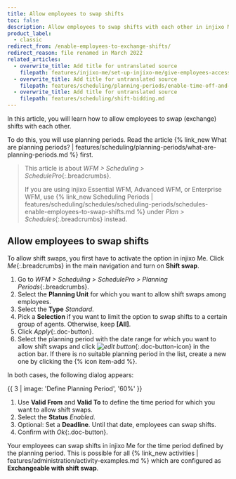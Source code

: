 ```yaml
---
title: Allow employees to swap shifts
toc: false
description: Allow employees to swap shifts with each other in injixo Me (SchedulePro).
product_label:
  - classic
redirect_from: /enable-employees-to-exchange-shifts/
redirect_reason: file renamed in March 2022
related_articles:
  - overwrite_title: Add title for untranslated source
    filepath: features/injixo-me/set-up-injixo-me/give-employees-access-to-injixo-me.md
  - overwrite_title: Add title for untranslated source
    filepath: features/scheduling/planning-periods/enable-time-off-and-request-sick-leave.md
  - overwrite_title: Add title for untranslated source
    filepath: features/scheduling/shift-bidding.md
---
```


In this article, you will learn how to allow employees to swap (exchange) shifts with each other.

To do this, you will use planning periods. Read the article {% link_new What are planning periods? | features/scheduling/planning-periods/what-are-planning-periods.md %} first.

> This article is about _WFM > Scheduling > SchedulePro_{:.breadcrumbs}.
>
> If you are using injixo Essential WFM, Advanced WFM, or Enterprise WFM, use {% link_new Scheduling Periods | features/scheduling/schedules/scheduling-periods/schedules-enable-employees-to-swap-shifts.md %} under _Plan > Schedules_{:.breadcrumbs} instead.

## Allow employees to swap shifts

To allow shift swaps, you first have to activate the option in injixo Me. Click _Me_{:.breadcrumbs} in the main navigation and turn on **Shift swap**.

1. Go to _WFM > Scheduling > SchedulePro > Planning Periods_{:.breadcrumbs}.
2. Select the **Planning Unit** for which you want to allow shift swaps among employees.
3. Select the **Type** _Standard_.
4. Pick a **Selection** if you want to limit the option to swap shifts to a certain group of agents. Otherwise, keep **[All]**.
5. Click _Apply_{:.doc-button}.
6. Select the planning period with the date range for which you want to allow shift swaps and click _![edit button](/assets/img/common/item-edit.gif)_{:.doc-button-icon} in the action bar. If there is no suitable planning period in the list, create a new one by clicking the {% icon item-add %}.

In both cases, the following dialog appears:

{{ 3 | image: 'Define Planning Period', '60%' }}

1. Use **Valid From** and **Valid To** to define the time period for which you want to allow shift swaps.
2. Select the **Status** _Enabled_.
3. Optional: Set a **Deadline**. Until that date, employees can swap shifts.
4. Confirm with _Ok_{:.doc-button}.

Your employees can swap shifts in injixo Me for the time period defined by the planning period. This is possible for all {% link_new activities | features/administration/activity-examples.md %} which are configured as **Exchangeable with shift swap**.
